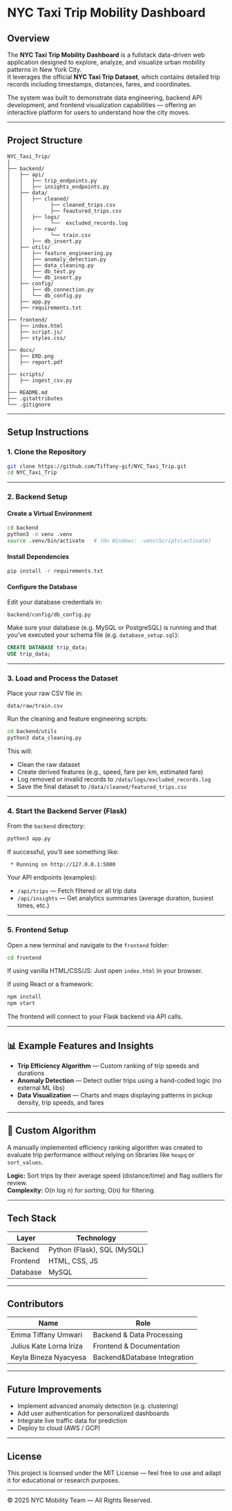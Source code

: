# NYC Taxi Trip Mobility Dashboard

## Overview

The **NYC Taxi Trip Mobility Dashboard** is a fullstack data-driven web application designed to explore, analyze, and visualize urban mobility patterns in New York City.  
It leverages the official **NYC Taxi Trip Dataset**, which contains detailed trip records including timestamps, distances, fares, and coordinates.

The system was built to demonstrate data engineering, backend API development, and frontend visualization capabilities — offering an interactive platform for users to understand how the city moves.

---

## Project Structure

```
NYC_Taxi_Trip/
│
├── backend/
│   ├── api/
│   │   ├── trip_endpoints.py
│   │   ├── insights_endpoints.py
│   ├── data/
│   │   ├── cleaned/
│   │         ├── cleaned_trips.csv
│   │         ├── feautured_trips.csv
│   │   ├── logs/
│   │         └──  excluded_records.log
│   │   ├── raw/
│   │         └── train.csv
│   │   ├── db_insert.py
│   ├── utils/
│   │   ├── feature_engineering.py
│   │   ├── anomaly_detection.py
│   │   ├── data_cleaning.py
│   │   ├── db_test.py
│   │   └── db_insert.py
│   ├── config/
│   │   ├── db_connection.py
│   │   └── db_config.py
│   ├── app.py
│   ├── requirements.txt
│
├── frontend/
│   ├── index.html
│   ├── script.js/
│   ├── styles.css/
│
├── docs/
│   ├── ERD.png
│   ├── report.pdf
│
├── scripts/
│   ├── ingest_csv.py
│
├── README.md
├── .gitattributes
└── .gitignore
```

---

## Setup Instructions

### 1. Clone the Repository

```bash
git clone https://github.com/Tiffany-gif/NYC_Taxi_Trip.git
cd NYC_Taxi_Trip
```

---

### 2. Backend Setup

#### Create a Virtual Environment

```bash
cd backend
python3 -m venv .venv
source .venv/bin/activate   # (On Windows: .venv\Scripts\activate)
```

#### Install Dependencies

```bash
pip install -r requirements.txt
```

#### Configure the Database

Edit your database credentials in:
```
backend/config/db_config.py
```

Make sure your database (e.g. MySQL or PostgreSQL) is running and that you’ve executed your schema file (e.g. `database_setup.sql`):

```sql
CREATE DATABASE trip_data;
USE trip_data;
```

---

### 3. Load and Process the Dataset

Place your raw CSV file in:
```
data/raw/train.csv
```

Run the cleaning and feature engineering scripts:

```bash
cd backend/utils
python3 data_cleaning.py
```

This will:
- Clean the raw dataset
- Create derived features (e.g., speed, fare per km, estimated fare)
- Log removed or invalid records to `/data/logs/excluded_records.log`
- Save the final dataset to `/data/cleaned/featured_trips.csv`

---

### 4. Start the Backend Server (Flask)

From the `backend` directory:

```bash
python3 app.py
```

If successful, you’ll see something like:

```
 * Running on http://127.0.0.1:5000
```

Your API endpoints (examples):
- `/api/trips` — Fetch filtered or all trip data  
- `/api/insights` — Get analytics summaries (average duration, busiest times, etc.)

---

### 5. Frontend Setup

Open a new terminal and navigate to the `frontend` folder:

```bash
cd frontend
```

If using vanilla HTML/CSS/JS:
Just open `index.html` in your browser.

If using React or a framework:
```bash
npm install
npm start
```

The frontend will connect to your Flask backend via API calls.

---

## 📊 Example Features and Insights

- **Trip Efficiency Algorithm** — Custom ranking of trip speeds and durations  
- **Anomaly Detection** — Detect outlier trips using a hand-coded logic (no external ML libs)  
- **Data Visualization** — Charts and maps displaying patterns in pickup density, trip speeds, and fares

---

## 🧠 Custom Algorithm

A manually implemented efficiency ranking algorithm was created to evaluate trip performance without relying on libraries like `heapq` or `sort_values`.

**Logic:** Sort trips by their average speed (distance/time) and flag outliers for review.  
**Complexity:** O(n log n) for sorting; O(n) for filtering.

---

## Tech Stack

| Layer | Technology |
|-------|-------------|
| Backend | Python (Flask), SQL (MySQL) |
| Frontend | HTML, CSS, JS |
| Database | MySQL |

---

## Contributors

| Name | Role |
|------|------|
| Emma Tiffany Umwari | Backend & Data Processing |
| Julius Kate Lorna Iriza| Frontend & Documentation |
| Keyla Bineza Nyacyesa | Backend&Database Integration |

---

## Future Improvements

- Implement advanced anomaly detection (e.g. clustering)
- Add user authentication for personalized dashboards
- Integrate live traffic data for prediction
- Deploy to cloud (AWS / GCP)

---

## License

This project is licensed under the MIT License — feel free to use and adapt it for educational or research purposes.

---

© 2025 NYC Mobility Team — All Rights Reserved.
